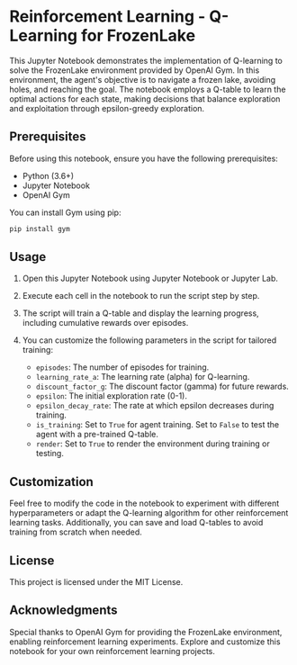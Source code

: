# Reinforcement Learning - Q-Learning for FrozenLake

This Jupyter Notebook demonstrates the implementation of Q-learning to solve the FrozenLake environment provided by OpenAI Gym. In this environment, the agent's objective is to navigate a frozen lake, avoiding holes, and reaching the goal. The notebook employs a Q-table to learn the optimal actions for each state, making decisions that balance exploration and exploitation through epsilon-greedy exploration.

## Prerequisites

Before using this notebook, ensure you have the following prerequisites:

- Python (3.6+)
- Jupyter Notebook
- OpenAI Gym

You can install Gym using pip:

```bash
pip install gym
```

## Usage

1. Open this Jupyter Notebook using Jupyter Notebook or Jupyter Lab.

2. Execute each cell in the notebook to run the script step by step. 

3. The script will train a Q-table and display the learning progress, including cumulative rewards over episodes.

4. You can customize the following parameters in the script for tailored training:

   - `episodes`: The number of episodes for training.
   - `learning_rate_a`: The learning rate (alpha) for Q-learning.
   - `discount_factor_g`: The discount factor (gamma) for future rewards.
   - `epsilon`: The initial exploration rate (0-1).
   - `epsilon_decay_rate`: The rate at which epsilon decreases during training.
   - `is_training`: Set to `True` for agent training. Set to `False` to test the agent with a pre-trained Q-table.
   - `render`: Set to `True` to render the environment during training or testing.

## Customization

Feel free to modify the code in the notebook to experiment with different hyperparameters or adapt the Q-learning algorithm for other reinforcement learning tasks. Additionally, you can save and load Q-tables to avoid training from scratch when needed.

## License

This project is licensed under the MIT License.

## Acknowledgments

Special thanks to OpenAI Gym for providing the FrozenLake environment, enabling reinforcement learning experiments. Explore and customize this notebook for your own reinforcement learning projects.
